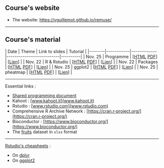 ## Course's website

- The website: <https://vguillemot.github.io/remuse/>

****

## Course's material

|  Date  | Theme |  Link to slides | Tutorial |
|--------|------------|-------------|---------------------------|----------|
| Nov. 25 | Programme | [[HTML](vignettes/S00programme.html) [PDF](vignettes/S00programme.pdf)] | [[Lien](https://learnr.pasteur.fr/debuter/T00tuto/)] |
| Nov. 22 | R & Rstudio  | [[HTML](vignettes/S01rstudio.html) [PDF](vignettes/S01rstudio.pdf)] | [[Lien](https://learnr.pasteur.fr/debuter/T01rstudio/)] |
| Nov. 22 | Packages  | [[HTML](vignettes/S02packages.html) [PDF](vignettes/S02packages.pdf)] | [[Lien](https://learnr.pasteur.fr/debuter/T02packages/)] |
| Nov. 25 | ggplot2   | [[HTML](vignettes/S03ggplot2.html) [PDF](vignettes/S03ggplot2.pdf)] | [[Lien](https://learnr.pasteur.fr/debuter/T05ggplot2/)] |
| Nov. 25 | pheatmap  | [[HTML](vignettes/S04visu.html) [PDF](vignettes/S04visu.pdf)] | [[Lien](https://learnr.pasteur.fr/debuter/T06visu)] |

****

Essential links : 

  * [Shared programming document](https://docs.google.com/document/d/1JewxWaldy_9E8ny6k2HNCKafqvOsjDUR4Kz4g-PQFxk/edit?usp=sharing)
  * Kahoot : [www.kahoot.it](www.kahoot.it)
  * Rstudio : [www.rstudio.com](www.rstudio.com)
  * Comprehensive R Archive Network : [https://cran.r-project.org/](https://cran.r-project.org/)
  * Bioconductor : [https://www.bioconductor.org/](https://www.bioconductor.org/)
  * The [fruits](inst/extdata/fruits.xlsx) dataset in `xlsx` format 

****


[Rstudio's cheasheets](https://www.rstudio.com/resources/cheatsheets/) : 

  * On [dplyr](https://raw.githubusercontent.com/rstudio/cheatsheets/main/data-transformation.pdf)
  * On [ggplot2](https://raw.githubusercontent.com/rstudio/cheatsheets/main/data-visualization.pdf)
